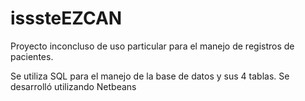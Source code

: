 # isssteEZCAN
Proyecto inconcluso de uso particular para el manejo de registros de pacientes.

Se utiliza SQL para el manejo de la base de datos y sus 4 tablas.
Se desarrolló utilizando Netbeans

